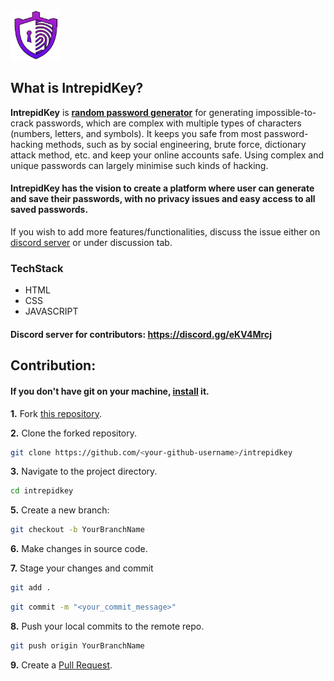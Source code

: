 <img src="logo.png" width="80" height="80">

## What is IntrepidKey?

  **IntrepidKey** is <ins>**random password generator**</ins> for generating impossible-to-crack passwords, which are complex with multiple types of characters (numbers, letters, and symbols). It keeps you safe from most password-hacking methods, such as by social engineering, brute force, dictionary attack method, etc. and keep your online accounts safe.
  Using complex and unique passwords can largely minimise such kinds of hacking.<br>
  #### IntrepidKey has the vision to create a platform where user can generate and save their passwords, with no privacy issues and easy access to all saved passwords. 
  
If you wish to add more features/functionalities, discuss the issue either on [discord server](https://discord.gg/eKV4Mrcj) or under discussion tab.
### TechStack

* HTML 
* CSS
* JAVASCRIPT

#### Discord server for contributors: https://discord.gg/eKV4Mrcj

## Contribution:
#### If you don't have git on your machine, [install](https://help.github.com/articles/set-up-git/) it.

**1.** Fork [this repository](https://github.com/syedmazharaliraza/IntrepidKey).

**2.** Clone the forked repository.

```bash
git clone https://github.com/<your-github-username>/intrepidkey
```

**3.** Navigate to the project directory.

```bash
cd intrepidkey
```
**5.** Create a new branch:
```bash
git checkout -b YourBranchName
```

**6.** Make changes in source code.

**7.** Stage your changes and commit

```bash
git add .
```
```bash
git commit -m "<your_commit_message>"
```

**8.** Push your local commits to the remote repo.

```bash
git push origin YourBranchName
```

**9.** Create a [Pull Request](https://help.github.com/en/github/collaborating-with-issues-and-pull-requests/creating-a-pull-request).




